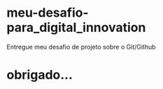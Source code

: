 # meu-desafio-para_digital_innovation
Entregue meu desafio de projeto sobre o Git/Github


# obrigado...
